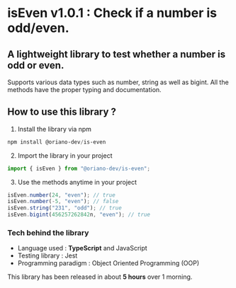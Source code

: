 # isEven v1.0.1 : Check if a number is odd/even.

## A lightweight library to test whether a number is odd or even.

Supports various data types such as number, string as well as bigint. All the methods have the proper typing and documentation.

## How to use this library ?

1. Install the library via npm

```powershell
npm install @oriano-dev/is-even
```

2. Import the library in your project

```javascript
import { isEven } from "@oriano-dev/is-even";
```

3. Use the methods anytime in your project

```javascript
isEven.number(24, "even"); // true
isEven.number(-5, "even"); // false
isEven.string("231", "odd"); // true
isEven.bigint(456257262842n, "even"); // true
```

### Tech behind the library

- Language used : **TypeScript** and JavaScript
- Testing library : Jest
- Programming paradigm : Object Oriented Programming (OOP)

This library has been released in about **5 hours** over 1 morning.
